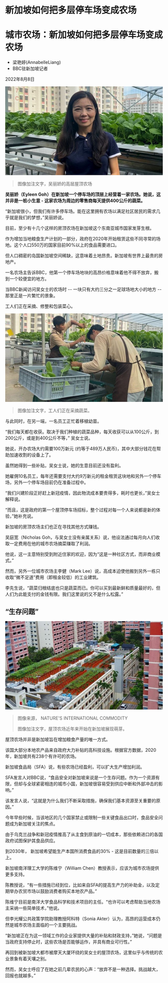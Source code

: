 # 新加坡如何把多层停车场变成农场


#  城市农场：新加坡如何把多层停车场变成农场

  * 梁艳婷(AnnabelleLiang) 
  * BBC驻新加坡记者 

2022年8月8日

![吴丽娇的高层屋顶农场](_126184984_7133305c-a5a2-49b2-90cc-2b404508f7a9.jpg)

> 图像加注文字，吴丽娇的高层屋顶农场

**吴丽娇（Eyleen Goh）在新加坡一个停车场的顶层上经营着一家农场。她说，这并非是一桩小生意 - 这家农场为周边的零售商每天提供400公斤的蔬菜。**

“新加坡很小，但我们有许多停车场。能在这里拥有农场以满足社区居民的需求几乎就是我们的梦想，”吴丽娇说。

目前，至少有十几个这样的房顶农场在新加坡这个东南亚城市国家发芽生根。

作为增加当地粮食生产计划的一部分，政府在2020年开始租赁这些不同寻常的场地。这个人口550万的国家目前90%以上的食品需要进口。

但人口稠密的岛国新加坡空间稀缺，这意味着土地昂贵。新加坡有世界上最贵的房地产。

一名农场主告诉BBC，他第一个停车场地块的高昂价格意味着他不得不放弃，搬到一个较便宜的地方。

当BBC新闻访问吴女士的农场时 -- 一块只有大约三分之一足球场地大小的地方 -- 那里正是一片繁忙的景象。

工人们正在采摘、修整和包装菜心。

![采摘蔬菜](_126184985_15775be1-d04d-4e15-a67d-22d717a1a604.jpg)

> 图像加注文字，工人们正在采摘蔬菜。

与此同时，在另一端，一名员工正忙着移植幼苗。

“我们每天都在收获。取决于我们种植的蔬菜品种，每天收获可以从100公斤，到200公斤，或是到400公斤不等，” 吴女士说。

她说，开办农场大约需要100万新元 (约等于489万人民币)，其中大部分钱花在帮助加速收割的设备上了。

虽然她得到一些补贴，吴女士说，她的生意目前还没有盈利。

她雇佣10名员工，每年还需要支付大约9万新元的租金租赁这块地和另外一个停车场，另外一个停车场目前仍在准备过程中。

“我们兴建阶段正好赶上新冠疫情，因此物流成本要贵得多，耗时也更长，”吴女士解释说。

“而且，这是政府的第一个屋顶停车场招标，整个过程对每一个人来说都是新的体验，”她补充说。


新加坡的房顶农场主们也正在寻找其他方式赚钱。

吴庭宽（Nicholas Goh，与吴女士没有亲属关系）说，他设法通过每月向人们收取一定费用在他的城市农场摘菜赚取了利润。

他说，这一主意特别受到附近住家的欢迎，因为“这是一种社区方式，而非商业模式。”

然而，另外一位城市农场主李健（Mark Lee）说，高成本迫使他搬到另外一栋只收取“微不足道”费用（即租金较低）的工业建筑。

李先生说，“蔬菜归根结底也只是蔬菜而已。你可以买到最新鲜和质量最好的，但人们为此能支付的金钱有限。我们这里说的又不是什么松露。”

##  “生存问题”

![屋顶农场](_126184986_35d6da0f-881d-44ea-9abf-da5aa5b51ed3.jpg)

> 图像来源，  NATURE'S INTERNATIONAL COMMODITY
>
> 图像加注文字，屋顶农场近年来开始在新加坡展现萌芽。

屋顶农场并非是新加坡旨在增加粮食产量的唯一方式。

该国大部分本地农产品来自政府大力补贴的高科技设施。根据官方数据，2020年，新加坡共有238个有许可的农场。

新加坡食品局（SFA）说，有些农场已经盈利，可以扩大生产增加利润。

SFA发言人对BBC说，“食品安全对新加坡来说是一个生存问题。作为一个资源有限，但却与全球紧密相连的城市小国，新加坡很容易受到供应中断和外部冲击的影响。”

该发言人说，“这就是为什么我们不断采取措施，确保我们基本资源至关重要的原因。”


今年早些时候，当该地区的几个国家禁止或限制一些关键食品出口时，食品安全问题成为新加坡关注的焦点。

由于乌克兰战争和新冠疫情推高了从主食到原油的一切成本，那些依赖进口的各国政府试图保护其食品供应。

到2030年， 新加坡希望能生产本国所消费食品的30% - 这是目前数量的三倍以上。

新加坡南洋理工大学的陈维宁（William Chen）教授表示，应该为城市农场提供更多支持。

陈教授说，“有一些措施已经到位，比如来自SFA的提高生产力的补助金，以及定期举办农贸市场以鼓励消费者购买本地农产品。”

陈维宁目前是南洋大学食品科学和技术项目的主任。“也许可以考虑帮助当地农场主采纳一些简单技术，”他说。

但李光耀公共政策学院助理教授阿科特（Sonia Akter）认为，高昂的运营成本仍然是城市农场主面临的一个主要挑战。

“新加坡正在为这一领域工作的企业家提供大量的补贴和财政支持，”她说，“问题是当政府支持停止时，这些农场是否能够运作，并具有商业可行性。”

再回到被新加坡大都市被摩天大厦环绕的吴女士的屋顶农场，这里似乎与传统的农业景象有着天壤之别。

然而，吴女士呼应了在她之前几辈农民的心声：“放弃不是一种选择。挑战越大，回报也就越多。”


